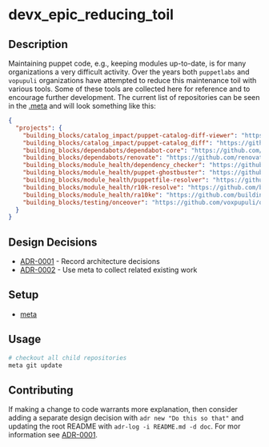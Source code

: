 # devx_epic_reducing_toil

## Description

Maintaining puppet code, e.g., keeping modules up-to-date, is for many organizations a very difficult activity.  Over the years both `puppetlabs` and `vopupuli` organizations have attempted to reduce this maintenance toil with various tools.  Some of these tools are collected here for reference and to encourage further development.  The current list of repositories can be seen in the [.meta](.meta) and will look something like this:

```json
{
  "projects": {
    "building_blocks/catalog_impact/puppet-catalog-diff-viewer": "https://github.com/voxpupuli/puppet-catalog-diff-viewer.git",
    "building_blocks/catalog_impact/puppet-catalog_diff": "https://github.com/voxpupuli/puppet-catalog_diff.git",
    "building_blocks/dependabots/dependabot-core": "https://github.com/dependabot/dependabot-core.git",
    "building_blocks/dependabots/renovate": "https://github.com/renovatebot/renovate.git",
    "building_blocks/module_health/dependency_checker": "https://github.com/puppetlabs/dependency_checker.git",
    "building_blocks/module_health/puppet-ghostbuster": "https://github.com/voxpupuli/puppet-ghostbuster.git",
    "building_blocks/module_health/puppetfile-resolver": "https://github.com/puppetlabs/puppetfile-resolver.git",
    "building_blocks/module_health/r10k-resolve": "https://github.com/binford2k/r10k-resolve.git",
    "building_blocks/module_health/ra10ke": "https://github.com/building_blocks/module_health/ra10ke.git",
    "building_blocks/testing/onceover": "https://github.com/voxpupuli/onceover.git"
  }
}
```

## Design Decisions

<!-- adrlog -->

* [ADR-0001](doc/adr/0001-record-architecture-decisions.md) - Record architecture decisions
* [ADR-0002](doc/adr/0002-use-meta-to-collect-related-existing-work.md) - Use meta to collect related existing work

<!-- adrlogstop -->

## Setup

* [meta](https://github.com/mateodelnorte/meta-npm)

## Usage

```bash
# checkout all child repositories
meta git update
```

## Contributing

If making a change to code warrants more explanation, then consider adding a separate design decision with `adr new "Do this so that"` and updating the root README with `adr-log -i README.md -d doc`.  For mor information see [ADR-0001](doc/adr/0001-record-architecture-decisions.md).
